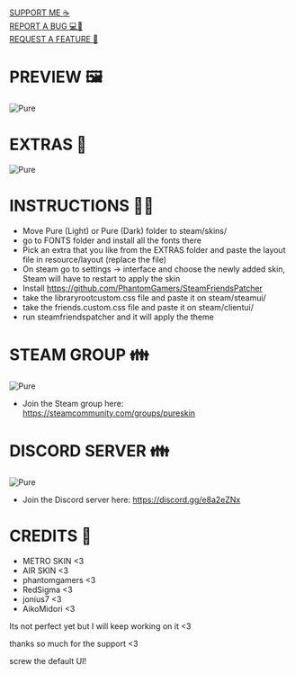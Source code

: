 
[SUPPORT ME ☕](https://www.patreon.com/puresteamskin)<br/>
[REPORT A BUG 💻🐛](https://github.com/Snudgee/Pure/issues)<br/>
[REQUEST A FEATURE 🤔](https://github.com/Snudgee/Pure/issues)

# PREVIEW 🖼
![Pure](https://media.giphy.com/media/P7UAC7b1uGN7p8Vase/giphy.gif)

# EXTRAS 🎈
![Pure](https://media.giphy.com/media/LpmuNBVvoJLZA7tHOy/giphy.gif)

# INSTRUCTIONS 👨‍🏫
* Move Pure (Light) or Pure (Dark) folder to steam/skins/
* go to FONTS folder and install all the fonts there
* Pick an extra that you like from the EXTRAS folder and paste the layout file in resource/layout (replace the file)
* On steam go to settings -> interface and choose the newly added skin, Steam will have to restart to apply the skin
* Install https://github.com/PhantomGamers/SteamFriendsPatcher 
* take the libraryrootcustom.css file and paste it on steam/steamui/
* take the friends.custom.css file and paste it on steam/clientui/
* run steamfriendspatcher and it will apply the theme

# STEAM GROUP 👪
![Pure](https://i.imgur.com/RTWjQL6.png)

* Join the Steam group here: https://steamcommunity.com/groups/pureskin

# DISCORD SERVER 👪
![Pure](https://i.imgur.com/kCxL1Bi.png)

* Join the Discord server here: https://discord.gg/e8a2eZNx

# CREDITS 💖
* METRO SKIN <3
* AIR SKIN <3
* phantomgamers <3
* RedSigma <3
* jonius7 <3
* AikoMidori <3

Its not perfect yet but I will keep working on it <3

thanks so much for the support <3

screw the default UI!
